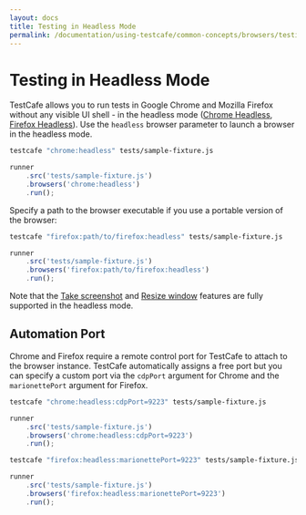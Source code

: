```yaml
---
layout: docs
title: Testing in Headless Mode
permalink: /documentation/using-testcafe/common-concepts/browsers/testing-in-headless-mode.html
---
```

# Testing in Headless Mode

TestCafe allows you to run tests in Google Chrome and Mozilla Firefox without any visible UI shell - in the headless mode ([Chrome Headless](https://developers.google.com/web/updates/2017/04/headless-chrome), [Firefox Headless](https://developer.mozilla.org/en-US/Firefox/Headless_mode)). Use the `headless` browser parameter to launch a browser in the headless mode.

```sh
testcafe "chrome:headless" tests/sample-fixture.js
```

```js
runner
    .src('tests/sample-fixture.js')
    .browsers('chrome:headless')
    .run();
```

Specify a path to the browser executable if you use a portable version of the browser:

```sh
testcafe "firefox:path/to/firefox:headless" tests/sample-fixture.js
```

```js
runner
    .src('tests/sample-fixture.js')
    .browsers('firefox:path/to/firefox:headless')
    .run();
```

Note that the [Take screenshot](../../../test-api/actions/take-screenshot.md) and [Resize window](../../../test-api/actions/resize-window.md) features are fully supported in the headless mode.

## Automation Port

Chrome and Firefox require a remote control port for TestCafe to attach to the browser instance. TestCafe automatically assigns a free port but you can specify a custom port via the `cdpPort` argument for Chrome and the `marionettePort` argument for Firefox.

```sh
testcafe "chrome:headless:cdpPort=9223" tests/sample-fixture.js
```

```js
runner
    .src('tests/sample-fixture.js')
    .browsers('chrome:headless:cdpPort=9223')
    .run();
```

```sh
testcafe "firefox:headless:marionettePort=9223" tests/sample-fixture.js
```

```js
runner
    .src('tests/sample-fixture.js')
    .browsers('firefox:headless:marionettePort=9223')
    .run();
```
